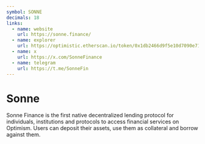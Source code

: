 ```yaml
---
symbol: SONNE
decimals: 18
links:
  - name: website
    url: https://sonne.finance/
  - name: explorer
    url: https://optimistic.etherscan.io/token/0x1db2466d9f5e10d7090e7152b68d62703a2245f0
  - name: x
    url: https://x.com/SonneFinance
  - name: telegram
    url: https://t.me/SonneFin
---
```


# Sonne

Sonne Finance is the first native decentralized lending protocol for individuals, institutions and protocols to access financial services on Optimism. Users can deposit their assets, use them as collateral and borrow against them.

